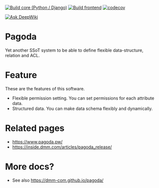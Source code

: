 [![Build core (Python / Django)](https://github.com/dmm-com/pagoda/actions/workflows/build-core.yml/badge.svg)](https://github.com/dmm-com/pagoda/actions/workflows/build-core.yml)
[![Build frontend](https://github.com/dmm-com/pagoda/actions/workflows/build-frontend.yml/badge.svg)](https://github.com/dmm-com/pagoda/actions/workflows/build-frontend.yml)
[![codecov](https://codecov.io/gh/dmm-com/airone/branch/master/graph/badge.svg)](https://codecov.io/gh/dmm-com/airone)

[![Ask DeepWiki](https://deepwiki.com/badge.svg)](https://deepwiki.com/dmm-com/pagoda)

# Pagoda
Yet another SSoT system to be able to define flexible data-structure, relation and ACL.

# Feature
These are the features of this software.
- Flexible permission setting. You can set permissions for each attribute data.
- Structured data. You can make data schema flexibly and dynamically.

# Related pages

- https://www.pagoda.pw/
- https://inside.dmm.com/articles/pagoda_release/

# More docs?

- See also https://dmm-com.github.io/pagoda/

